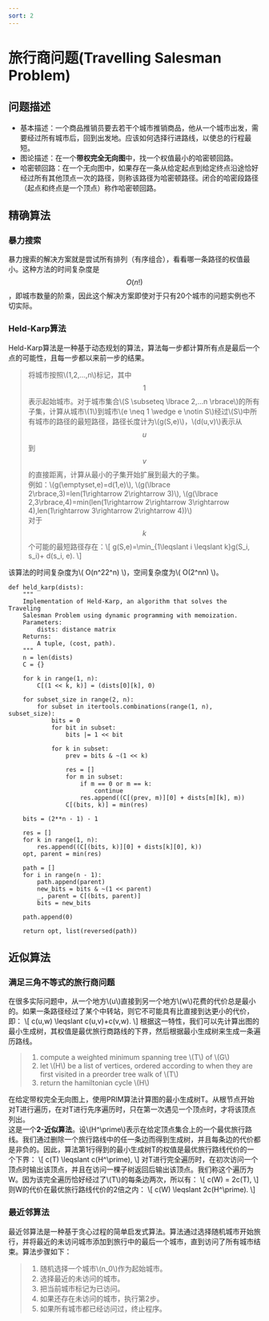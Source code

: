 ```yaml
---
sort: 2
---
```

# 旅行商问题(Travelling Salesman Problem)

## 问题描述
- 基本描述：一个商品推销员要去若干个城市推销商品，他从一个城市出发，需要经过所有城市后，回到出发地。应该如何选择行进路线，以使总的行程最短。   
- 图论描述：在一个**带权完全无向图**中，找一个权值最小的哈密顿回路。   
- 哈密顿回路：在一个无向图中，如果存在一条从给定起点到给定终点沿途恰好经过所有其他顶点一次的路径，则称该路径为哈密顿路径。闭合的哈密段路径（起点和终点是一个顶点）称作哈密顿回路。   

## 精确算法
### 暴力搜索
暴力搜索的解决方案就是尝试所有排列（有序组合），看看哪一条路径的权值最小。这种方法的时间复杂度是$$O(n!)$$，即城市数量的阶乘，因此这个解决方案即使对于只有20个城市的问题实例也不切实际。    
### Held-Karp算法
Held-Karp算法是一种基于动态规划的算法，算法每一步都计算所有点是最后一个点的可能性，且每一步都以来前一步的结果。  
> 将城市按照\\(1,2,...,n\\)标记，其中$$1$$表示起始城市。对于城市集合\\(S \subseteq \lbrace 2,...n \rbrace\\)的所有子集，计算从城市\\(1\\)到城市\\(e \neq 1 \wedge e \notin S\\)经过\\(S\\)中所有城市的路径的最短路径，路径长度计为\\(g(S,e)\\)，\\(d(u,v)\\)表示从$$u$$到$$v$$的直接距离，计算从最小的子集开始扩展到最大的子集。   
例如：\\(g(\emptyset,e)=d(1,e)\\), \\(g(\lbrace 2\rbrace,3)=len(1\rightarrow 2\rightarrow 3)\\), \\(g(\lbrace 2,3\rbrace,4)=min(len(1\rightarrow 2\rightarrow 3\rightarrow 4),len(1\rightarrow 3\rightarrow 2\rightarrow 4))\\)  
对于$$k$$个可能的最短路径存在：\\[ g(S,e)=\min_{1\leqslant i \leqslant k}g(S_i, s_i)+ d(s_i, e). \\]  

该算法的时间复杂度为\\( O(n^22^n) \\)，空间复杂度为\\( O(2^nn) \\)。

    def held_karp(dists):
        """
        Implementation of Held-Karp, an algorithm that solves the Traveling
        Salesman Problem using dynamic programming with memoization.
        Parameters:
            dists: distance matrix
        Returns:
            A tuple, (cost, path).
        """
        n = len(dists)
        C = {}

        for k in range(1, n):
            C[(1 << k, k)] = (dists[0][k], 0)
            
        for subset_size in range(2, n):
            for subset in itertools.combinations(range(1, n), subset_size):
                bits = 0
                for bit in subset:
                    bits |= 1 << bit

                for k in subset:
                    prev = bits & ~(1 << k)

                    res = []
                    for m in subset:
                        if m == 0 or m == k:
                            continue
                        res.append((C[(prev, m)][0] + dists[m][k], m))
                    C[(bits, k)] = min(res)

        bits = (2**n - 1) - 1

        res = []
        for k in range(1, n):
            res.append((C[(bits, k)][0] + dists[k][0], k))
        opt, parent = min(res)

        path = []
        for i in range(n - 1):
            path.append(parent)
            new_bits = bits & ~(1 << parent)
            _, parent = C[(bits, parent)]
            bits = new_bits

        path.append(0)

        return opt, list(reversed(path))

## 近似算法   

### 满足三角不等式的旅行商问题
在很多实际问题中，从一个地方\\(u\\)直接到另一个地方\\(w\\)花费的代价总是最小的。如果一条路径经过了某个中转站，则它不可能具有比直接到达更小的代价，即：
\\[ c(u,w) \leqslant c(u,v)+c(v,w). \\]
根据这一特性，我们可以先计算出图的最小生成树，其权值是最优旅行商路线的下界，然后根据最小生成树来生成一条遍历路线。  
> 1. compute a weighted minimum spanning tree \\(T\\) of \\(G\\)      
> 2. let \\(H\\) be a list of vertices, ordered according to when they are first visited in a preorder tree walk of \\(T\\)   
> 3. return the hamiltonian cycle \\(H\\)    

在给定带权完全无向图上，使用PRIM算法计算图的最小生成树T。从根节点开始对T进行遍历，在对T进行先序遍历时，只在第一次遇见一个顶点时，才将该顶点列出。  
这是一个**2-近似算法**。设\\(H^\prime\\)表示在给定顶点集合上的一个最优旅行路线。我们通过删除一个旅行路线中的任一条边而得到生成树，并且每条边的代价都是非负的。因此，算法第1行得到的最小生成树T的权值是最优旅行路线代价的一个下界：
\\[ c(T) \leqslant c(H^\prime), \\]
对T进行完全遍历时，在初次访问一个顶点时输出该顶点，并且在访问一棵子树返回后输出该顶点。我们称这个遍历为W。因为该完全遍历恰好经过了\\(T\\)的每条边两次，所以有：
\\[ c(W) = 2c(T), \\]
则W的代价在最优旅行路线代价的2倍之内：
\\[ c(W) \leqslant 2c(H^\prime). \\]  

### 最近邻算法
最近邻算法是一种基于贪心过程的简单启发式算法。算法通过选择随机城市开始旅行，并将最近的未访问城市添加到旅行中的最后一个城市，直到访问了所有城市结束。算法步骤如下：
> 1. 随机选择一个城市\\(n_0\\)作为起始城市。   
> 2. 选择最近的未访问的城市。   
> 3. 把当前城市标记为已访问。   
> 4. 如果还存在未访问的城市，执行第2步。   
> 5. 如果所有城市都已经访问过，终止程序。   